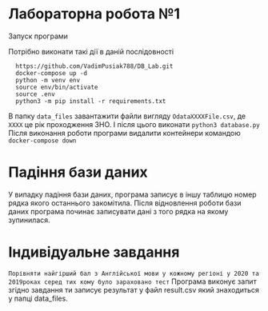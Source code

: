 # Лабораторна робота №1 

Запуск програми

Потрібно виконати такі дії в даній послідовності
```shell
  https://github.com/VadimPusiak788/DB_Lab.git
  docker-compose up -d
  python -m venv env
  source env/bin/activate
  source .env
  python3 -m pip install -r requirements.txt
```
В папку `data_files` завантажити файли вигляду `OdataXXXXFile.csv`, де `XXXX` це рік проходження ЗНО.
І після цього виконати 
`python3 database.py`
Після виконання роботи програми видалити контейнери командою
`docker-compose down`

# Падіння бази даних

У випадку падіння бази даних, програма записує в іншу таблицю номер рядка якого останнього закомітила. Після відновлення роботи бази даних програма починає записувати дані з того рядка на якому зупинилася.

# Індивідуальне завдання 
`Порівняти найгірший бал з Англійської мови у кожному регіоні у 2020 та 2019роках серед тих кому було зараховано тест`
Програма виконує запит згідно завдання ти записує результат у файл result.csv який знаходиться у папці data_files.
